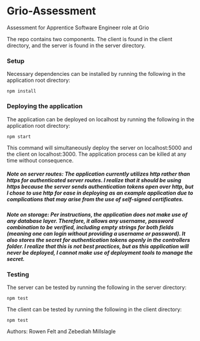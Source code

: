 # Grio-Assessment
Assessment for Apprentice Software Engineer role at Grio

The repo contains two components. The client is found in the client directory, and the server is found in the server directory.

### Setup

Necessary dependencies can be installed by running the following in the application root directory:

```npm install```

### Deploying the application

The application can be deployed on localhost by running the following in the application root directory:

```npm start```

This command will simultaneously deploy the server on localhost:5000 and the client on localhost:3000.
The application process can be killed at any time without consequence.

##### Note on server routes: The application currently utilizes http rather than https for authenticated server routes. I realize that it should be using https because the server sends authentication tokens open over http, but I chose to use http for ease in deploying as an example application due to complications that may arise from the use of self-signed certificates.

##### Note on storage: Per instructions, the application does not make use of any database layer. Therefore, it allows any username, password combination to be verified, including empty strings for both fields (meaning one can login without providing a username or password). It also stores the secret for authentication tokens openly in the controllers folder. I realize that this is not best practices, but as this application will never be deployed, I cannot make use of deployment tools to manage the secret. 

### Testing

The server can be tested by running the following in the server directory:

```npm test```

The client can be tested by running the following in the client directory:

```npm test```

Authors: Rowen Felt and Zebediah Millslagle

